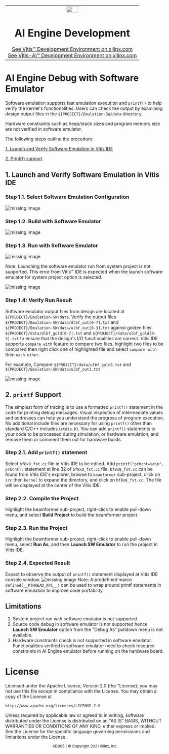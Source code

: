 <table class="sphinxhide" width="100%">
 <tr width="100%">
    <td align="center"><img src="https://raw.githubusercontent.com/Xilinx/Image-Collateral/main/xilinx-logo.png" width="30%"/><h1>AI Engine Development</h1>
    <a href="https://www.xilinx.com/products/design-tools/vitis.html">See Vitis™ Development Environment on xilinx.com</br></a>
    <a href="https://www.xilinx.com/products/design-tools/vitis/vitis-ai.html">See Vitis-AI™ Development Environment on xilinx.com</a>
    </td>
 </tr>
</table>

# AI Engine Debug with Software Emulator

Software emulation supports fast emulation execution and `printf()` to help verify the kernel's functionalities. Users can check the output by examining design output files in the `${PROJECT}/Emulation-SW/data` directory.

Hardware constraints such as heap/stack sizes and program memory size are not verified in software emulator.

The following steps outline the procedure:

[1. Launch and Verify Software Emulation in Vitis IDE](#1-Launch-and-Verify-Software-Emulation-in-Vitis-IDE)

[2. Printf() support](#2-printf-support)


## 1. Launch and Verify Software Emulation in Vitis IDE

### Step 1.1. Select Software Emulation Configuration

![missing image](./images/se_config.png)

### Step 1.2. Build with Software Emulator

![missing image](./images/se_build.png)

### Step 1.3. Run with Software Emulator

![missing image](./images/se_run.png)

Note: Launching the software emulator run from system project is not supported. This error from Vitis™ IDE is expected when the launch software emulator for system project option is selected.

![missing image](./images/se_run_err.png)

### Step 1.4: Verify Run Result

Software emulator output files from design are located at `${PROJECT}/Emulation-SW/data`. Verify the output files `${PROJECT}/Emulation-SW/data/dlbf_out[0-7].txt` and `${PROJECT}/Emulation-SW/data/ulbf_out[0-3].txt` against golden files `${PROJECT}/data/dlbf_gold[0-7].txt` and `${PROJECT}/data/ulbf_gold[0-3].txt` to ensure that the design's I/O functionalities are correct. Vitis IDE supports `compare with` feature to compare two files, highlight two files to be compared then right click one of highlighted file and select `compare with` then `each other`.

For example, Compare `${PROJECT}/data/ulbf_gold3.txt` and `${PROJECT}/Emulation-SW/data/ulbf_out3.txt`

![missing image](./images/se_compare.png)


## 2. `printf` Support

The simplest form of tracing is to use a formatted `printf()` statement in the code for printing debug messages. Visual inspection of intermediate values and addresses can help you understand the progress of program execution. No additional include files are necessary for using `printf()` other than standard C/C++ includes (`stdio.h`). You can add `printf()` statements to your code to be processed during simulation, or hardware emulation, and remove them or comment them out for hardware builds.

### Step 2.1. Add `printf()` statement

Select `bf8x8_fst.cc` file in Vitis IDE to be edited. Add `printf("prbcnt=%d\n", prbcnt);` statement at line 32 of `bf8x8_fst.cc` file.
`bf8x8_fst.cc` can be found from Vitis IDE's explorer, browse to `beamformer` sub-project, click on `src` then `kernel` to expand the directory, and click on `bf8x8_fst.cc`. The file will be displayed at the center of the Vitis IDE.

### Step 2.2. Compile the Project

Highlight the beamformer sub-project, right-click to enable pull-down menu, and select **Build Project** to build the beamformer project.

### Step 2.3. Run the Project

Highlight the beamformer sub-project, right-click to enable pull-down menu, select **Run As**, and then **Launch SW Emulator** to run the project in Vitis IDE.

### Step 2.4. Expected Result

Expect to observe the output of `printf()` statement displayed at Vitis IDE console window.
![missing image](./images/aie_sw_printf.png)
Note: A predefined marco `defined(__PTHREAD_API__)` can be used to wrap around printf statements in software emulation to improve code portability.

## Limitations

1. System project run with software emulator is not supported.
2. Source code debug in software emulator is not supported hence **Launch SW Emulator** option from the "Debug As" pulldown menu is not available.
3. Hardware constraints check is not supported in software emulator. Functionalities verified in software emulator need to check resource constraints in AI Engine emulator before running on the hardware board.


# License

Licensed under the Apache License, Version 2.0 (the "License);
you may not use this file except in compliance with the License.
You may obtain a copy of the License at

    http://www.apache.org/licenses/LICENSE-2.0


Unless required by applicable law or agreed to in writing, software
distributed under the License is distributed on an "AS IS" BASIS,
WITHOUT WARRANTIES OR CONDITIONS OF ANY KIND, either express or implied.
See the License for the specific language governing permissions and
limitations under the License.

<p align="center"><sup>XD005 | &copy; Copyright 2021 Xilinx, Inc.</sup></p>
